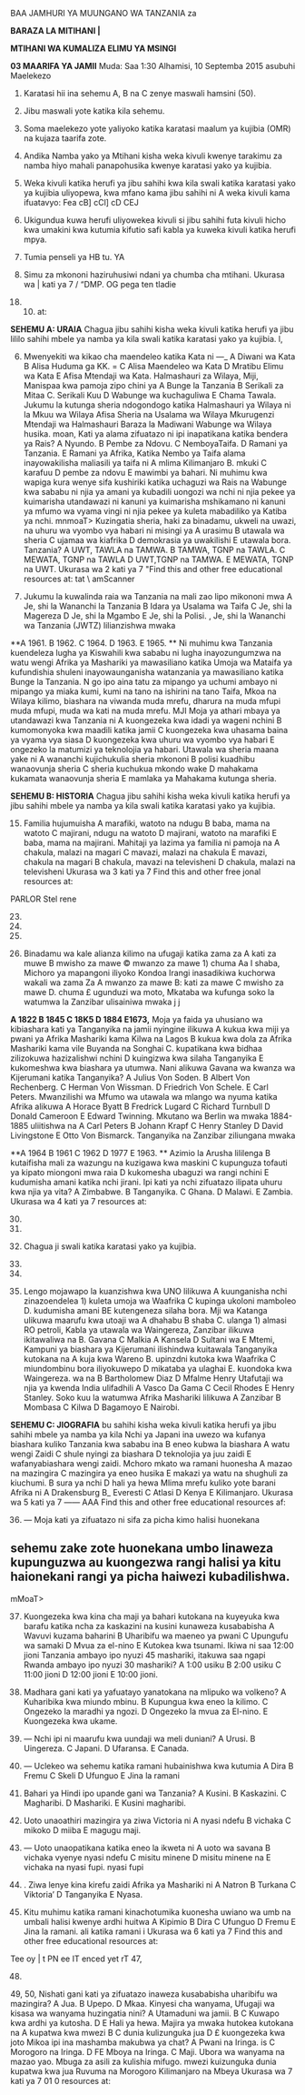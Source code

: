 BAA
JAMHURI YA MUUNGANO WA TANZANIA za

**BARAZA LA MITIHANI |**

**MTIHANI WA KUMALIZA ELIMU YA MSINGI**

**03 MAARIFA YA JAMII**
Muda: Saa 1:30 Alhamisi, 10 Septemba 2015 asubuhi
Maelekezo

1. Karatasi hii ina sehemu A, B na C zenye maswali hamsini (50).

2. Jibu maswali yote katika kila sehemu.

3. Soma maelekezo yote yaliyoko katika karatasi maalum ya kujibia (OMR) na kujaza taarifa zote.

4. Andika Namba yako ya Mtihani kisha weka kivuli kwenye tarakimu za namba hiyo mahali panapohusika kwenye karatasi yako ya kujibia.

5. Weka kivuli katika herufi ya jibu sahihi kwa kila swali katika karatasi yako ya kujibia uliyopewa, kwa mfano kama jibu sahihi ni A weka kivuli kama ifuatavyo:
Fea cB] cCl] cD CEJ

6. Ukigundua kuwa herufi uliyowekea kivuli si jibu sahihi futa kivuli hicho kwa umakini kwa kutumia kifutio safi kabla ya kuweka kivuli katika herufi mpya.

7. Tumia penseli ya HB tu. YA

8. Simu za mkononi haziruhusiwi ndani ya chumba cha mtihani.
Ukurasa wa | kati ya 7
/ “DMP. OG
pega ten tladie
18) 10) at:

**SEHEMU A: URAIA**
Chagua jibu sahihi kisha weka kivuli katika herufi ya jibu lililo sahihi mbele ya namba ya kila swali katika karatasi yako ya kujibia.
l,

6. Mwenyekiti wa kikao cha maendeleo katika Kata ni —_
   A Diwani wa Kata B Alisa Huduma ga KK. =
   C Alisa Maendeleo wa Kata D Mratibu Elimu wa Kata
   E Afisa Mtendaji wa Kata.
Halmashauri za Wilaya, Miji, Manispaa kwa pamoja zipo chini ya
   A Bunge la Tanzania B Serikali za Mitaa
C. Serikali Kuu D Wabunge wa kuchaguliwa
   E Chama Tawala.
Jukumu la kutunga sheria ndogondogo katika Halmashauri ya Wilaya ni la
Mkuu wa Wilaya
Afisa Sheria na Usalama wa Wilaya
Mkurugenzi Mtendaji wa Halmashauri
Baraza la Madiwani
Wabunge wa Wilaya husika.
moan,
Kati ya alama zifuatazo ni ipi inapatikana katika bendera ya Rais?
   A Nyundo. B Pembe za Ndovu.
   C NemboyaTaifa. D Ramani ya Tanzania.
   E Ramani ya Afrika,
Katika Nembo ya Taifa alama inayowakilisha maliasili ya taifa ni
   A mlima Kilimanjaro B. mkuki
   C karafuu D pembe za ndovu
   E mawimbi ya bahari.
Ni muhimu kwa wapiga kura wenye sifa kushiriki katika uchaguzi wa Rais na Wabunge kwa sababu ni njia ya amani ya kubadili uongozi wa nchi ni njia pekee ya kuimarisha utandawazi ni kanuni ya kuimarisha mshikamano ni kanuni ya mfumo wa vyama vingi ni njia pekee ya kuleta mabadiliko ya Katiba ya nchi.
mnmoaT>
Kuzingatia sheria, haki za binadamu, ukweli na uwazi, na uhuru wa vyombo vya habari ni misingi ya
   A urasimu B utawala wa sheria
   C ujamaa wa kiafrika D demokrasia ya uwakilishi
   E utawala bora.
Tanzania?
   A UWT, TAWLA na TAMWA. B TAMWA, TGNP na TAWLA.
   C MEWATA, TGNP na TAWLA D UWT,TGNP na TAMWA.
   E MEWATA, TGNP na UWT.
Ukurasa wa 2 kati ya 7
"Find this and other free educational resources at:
tat \ amScanner

13. Jukumu la kuwalinda raia wa Tanzania na mali zao lipo mikononi mwa
   A Je, shi la Wananchi la Tanzania B Idara ya Usalama wa Taifa
   C Je, shi la Magereza D Je, shi la Mgambo
   E Je, shi la Polisi. ,
Je, shi la Wananchi wa Tanzania (JWTZ) lilianzishwa mwaka

**A 1961. B 1962. C 1964. D 1963. E 1965. **
Ni muhimu kwa Tanzania kuendeleza lugha ya Kiswahili kwa sababu ni lugha inayozungumzwa na watu wengi Afrika ya Mashariki ya mawasiliano katika Umoja wa Mataifa ya kufundishia shuleni inayowaunganisha watanzania ya mawasiliano katika Bunge la Tanzania.
N go ipo aina tatu za mipango ya uchumi ambayo ni mipango ya miaka kumi, kumi na tano na ishirini na tano
Taifa, Mkoa na Wilaya kilimo, biashara na viwanda muda mrefu, dharura na muda mfupi muda mfupi, muda wa kati na muda mrefu.
MJI
Moja ya athari mbaya ya utandawazi kwa Tanzania ni
   A kuongezeka kwa idadi ya wageni nchini
   B kumomonyoka kwa maadili katika jamii
   C kuongezeka kwa uhasama baina ya vyama vya siasa
   D kuongezeka kwa uhuru wa vyombo vya habari
   E ongezeko la matumizi ya teknolojia ya habari.
Utawala wa sheria maana yake ni
   A wananchi kujichukulia sheria mkononi B polisi kuadhibu wanaovunja sheria
   C sheria kuchukua mkondo wake D mahakama kukamata wanaovunja sheria
   E mamlaka ya Mahakama kutunga sheria.

**SEHEMU B: HISTORIA**
Chagua jibu sahihi kisha weka kivuli katika herufi ya jibu sahihi mbele ya namba ya kila swali katika karatasi yako ya kujibia.

15. Familia hujumuisha
   A marafiki, watoto na ndugu B baba, mama na watoto
   C majirani, ndugu na watoto D majirani, watoto na marafiki
   E baba, mama na majirani.
Mahitaji ya lazima ya familia ni pamoja na
   A chakula, malazi na magari
   C mavazi, malazi na chakula
   E mavazi, chakula na magari
   B chakula, mavazi na televisheni
   D chakula, malazi na televisheni
Ukurasa wa 3 kati ya 7
Find this and other free jonal resources at:

PARLOR Stel rene

23.

24.

25.

26. Binadamu wa kale alianza kilimo na ufugaji katika zama za
   A kati za muwe B mwisho za mawe
© mwanzo za mawe 1) chuma Aa
I shaba,
Michoro ya mapangoni iliyoko Kondoa Irangi inasadikiwa kuchorwa wakali wa zama
Za
   A mwanzo za mawe B: kati za mawe
   C mwisho za mawe D. chuma
£ ugunduzi wa moto,
Mkataba wa kufunga soko la watumwa la Zanzibar ulisainiwa mwaka j j

**A 1822 B 1845 C 18K5 D 1884 E1673,**
Moja ya faida ya uhusiano wa kibiashara kati ya Tanganyika na jamii nyingine ilikuwa
   A kukua kwa miji ya pwani ya Afrika Mashariki kama Kilwa na Lagos
   B kukua kwa dola za Afrika Mashariki kama vile Buyanda na Songhai
C. kupatikana kwa bidhaa zilizokuwa hazizalishwi nchini
   D kuingizwa kwa silaha Tanganyika
   E kukomeshwa kwa biashara ya utumwa.
Nani alikuwa Gavana wa kwanza wa Kijerumani katika Tanganyika?
   A Julius Von Soden. B Albert Von Rechenberg.
   C Herman Von Wissman. D Friedrich Von Schele.
   E Carl Peters.
Mwanzilishi wa Mfumo wa utawala wa mlango wa nyuma katika Afrika alikuwa
   A Horace Byatt B Fredrick Lugard
   C Richard Turnbull D Donald Cameroon
   E Edward Twinning.
Mkutano wa Berlin wa mwaka 1884-1885 uliitishwa na
   A Carl Peters B Johann Krapf
   C Henry Stanley D David Livingstone
   E Otto Von Bismarck.
Tanganyika na Zanzibar ziliungana mwaka

**A 1964 B 1961 C 1962 D 1977 E 1963. **
Azimio la Arusha lililenga
   B kutaifisha mali za wazungu na kuzigawa kwa maskini
   C kupunguza tofauti ya kipato miongoni mwa raia
   D kukomesha ubaguzi wa rangi nchini
   E kudumisha amani katika nchi jirani.
Ipi kati ya nchi zifuatazo ilipata uhuru kwa njia ya vita?
   A Zimbabwe. B Tanganyika. C Ghana.
   D Malawi. E Zambia.
Ukurasa wa 4 kati ya 7
resources at:

30.

31.

32. Chagua ji swali katika karatasi yako ya kujibia.

33.

34.

35. Lengo mojawapo la kuanzishwa kwa UNO lilikuwa
   A kuunganisha nchi zinazoendelea 1) kuleta umoja wa Waafrika
   C kupinga ukoloni mamboleo D. kudumisha amani
BE kutengeneza silaha bora.
Mji wa Katanga ulikuwa maarufu kwa utoaji wa
   A dhahabu B shaba C. ulanga 1) almasi RO petroli,
Kabla ya utawala wa Waingereza, Zanzibar ilikuwa ikitawaliwa na
B. Gavana C Malkia
   A Kansela
   D Sultani wa E Mtemi,
Kampuni ya biashara ya Kijerumani ilishindwa kuitawala Tanganyika kutokana na
   A kuja kwa Wareno B. upinzdni kutoka kwa Waafrika
   C miundombinu bora iliyokuwepo D mikataba ya ulaghai
E. kuondoka kwa Waingereza.
wa na
   B Bartholomew Diaz
   D Mfalme Henry
Utafutaji wa njia ya kwenda India ulifadhili
   A Vasco Da Gama
   C Cecil Rhodes
   E Henry Stanley.
Soko kuu la watumwa Afrika Mashariki lilikuwa
   A Zanzibar B Mombasa C Kilwa D Bagamoyo E Nairobi.

**SEHEMU C: JIOGRAFIA**
bu sahihi kisha weka kivuli katika herufi ya jibu sahihi mbele ya namba ya kila
Nchi ya Japani ina uwezo wa kufanya biashara kuliko Tanzania kwa sababu ina
   B eneo kubwa la biashara
   A watu wengi Zaidi
   C shule nyingi za biashara D teknolojia ya juu zaidi
   E wafanyabiashara wengi zaidi.
Mchoro mkato wa ramani huonesha
   A mazao na mazingira
   C mazingira ya eneo husika
   E makazi ya watu na shughuli za kiuchumi.
   B sura ya nchi
   D hali ya hewa
Mlima mrefu kuliko yote barani Afrika ni
   A Drakensburg B_ Everesti C Atlasi
   D Kenya E Kilimanjaro.
Ukurasa wa 5 kati ya 7
—— AAA
Find this and other free educational resources af:

36. — Moja kati ya zifuatazo ni sifa za picha kimo halisi huonekana

## sehemu zake zote huonekana umbo linaweza kupunguzwa au kuongezwa rangi halisi ya kitu haionekani rangi ya picha haiwezi kubadilishwa.
mMoaT>

37. Kuongezeka kwa kina cha maji ya bahari kutokana na kuyeyuka kwa barafu katika ncha za kaskazini na kusini kunaweza kusababisha
   A Wavuvi kuzama baharini B Uharibifu wa maeneo ya pwani
   C Upungufu wa samaki D Mvua za el-nino
   E Kutokea kwa tsunami.
Ikiwa ni saa 12:00 jioni Tanzania ambayo ipo nyuzi 45 mashariki, itakuwa saa ngapi
Rwanda ambayo ipo nyuzi 30 mashariki?
   A 1:00 usiku B 2:00 usiku C 11:00 jioni
   D 12:00 jioni E 10:00 jioni.

39. Madhara gani kati ya yafuatayo yanatokana na mlipuko wa volkeno?
   A Kuharibika kwa miundo mbinu. B Kupungua kwa eneo la kilimo.
   C Ongezeko la maradhi ya ngozi. D Ongezeko la mvua za El-nino.
   E Kuongezeka kwa ukame.

40. — Nchi ipi ni maarufu kwa uundaji wa meli duniani?
   A Urusi. B Uingereza. C Japani. D Ufaransa. E Canada.

41. — Uclekeo wa sehemu katika ramani hubainishwa kwa kutumia
   A Dira B Fremu C Skeli D Ufunguo E Jina la ramani

42. Bahari ya Hindi ipo upande gani wa Tanzania?
   A Kusini. B Kaskazini.
   C Magharibi. D Mashariki.
   E Kusini magharibi.

43. Uoto unaoathiri mazingira ya ziwa Victoria ni
   A nyasi ndefu B vichaka C mikoko
   D miiba E magugu maji.

44. — Uoto unaopatikana katika eneo la ikweta ni
   A uoto wa savana B vichaka vyenye nyasi ndefu C misitu minene
   D misitu minene na E vichaka na nyasi fupi.
nyasi fupi

45. . Ziwa lenye kina kirefu zaidi Afrika ya Mashariki ni
   A Natron B Turkana C Viktoria’ D Tanganyika E Nyasa.

46. Kitu muhimu katika ramani kinachotumika kuonesha uwiano wa umb na umbali halisi kwenye ardhi huitwa
   A Kipimio B Dira C Ufunguo
   D Fremu E Jina la ramani.
ali katika ramani i Ukurasa wa 6 kati ya 7
Find this and other free educational resources at:

Tee oy
|
t
PN ee IT enced yet rT
47,

48. 
49,
50,
Nishati gani kati ya zifuatazo inaweza kusababisha uharibifu wa mazingira?
   A Jua. B Upepo.
   D Mkaa. Kinyesi cha wanyama,
Ufugaji wa kisasa wa wanyama huzingatia nini?
   A Utamaduni wa jamii. B
   C Kuwapo kwa ardhi ya kutosha. D
   E Hali ya hewa.
Majira ya mwaka hutokea kutokana na
   A kupatwa kwa mwezi B
   C dunia kulizunguka jua D
£ kuongezeka kwa joto
Mikoa ipi ina mashamba makubwa ya chat?
   A Pwani na Iringa. is
   C Morogoro na Iringa. D
FE Mboya na Iringa.
   C Maji.
Ubora wa wanyama na mazao yao.
Mbuga za asili za kulishia mifugo.
mwezi kuizunguka dunia kupatwa kwa jua
Ruvuma na Morogoro
Kilimanjaro na Mbeya
Ukurasa wa 7 kati ya 7
01 0
resources at: